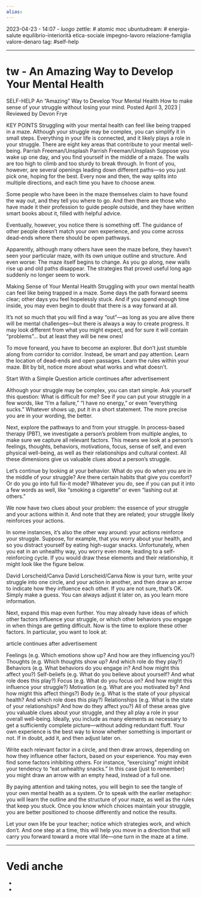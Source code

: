 ```yaml
---
alias: 
---
```

2023-04-23 - 14:07 - *luogo*
zettle: # atomic moc
ubuntudream: # energia-salute equilibrio-interiorità etica-sociale impegno-lavoro relazione-famiglia valore-denaro 
tag: #self-help 

---
# tw - An Amazing Way to Develop Your Mental Health

SELF-HELP
An “Amazing” Way to Develop Your Mental Health
How to make sense of your struggle without losing your mind.
Posted April 3, 2023 |  Reviewed by Devon Frye

KEY POINTS
Struggling with your mental health can feel like being trapped in a maze.
Although your struggle may be complex, you can simplify it in small steps.
Everything in your life is connected, and it likely plays a role in your struggle.
There are eight key areas that contribute to your mental well-being.
Parrish Freeman/Unsplash
Parrish Freeman/Unsplash
Suppose you wake up one day, and you find yourself in the middle of a maze. The walls are too high to climb and too sturdy to break through. In front of you, however, are several openings leading down different paths—so you just pick one, hoping for the best. Every now and then, the way splits into multiple directions, and each time you have to choose anew.

Some people who have been in the maze themselves claim to have found the way out, and they tell you where to go. And then there are those who have made it their profession to guide people outside, and they have written smart books about it, filled with helpful advice.

Eventually, however, you notice there is something off. The guidance of other people doesn’t match your own experience, and you come across dead-ends where there should be open pathways.

Apparently, although many others have seen the maze before, they haven’t seen your particular maze, with its own unique outline and structure. And even worse: The maze itself begins to change. As you go along, new walls rise up and old paths disappear. The strategies that proved useful long ago suddenly no longer seem to work.

Making Sense of Your Mental Health
Struggling with your own mental health can feel like being trapped in a maze. Some days the path forward seems clear; other days you feel hopelessly stuck. And if you spend enough time inside, you may even begin to doubt that there is a way forward at all.

It’s not so much that you will find a way “out”—as long as you are alive there will be mental challenges—but there is always a way to create progress. It may look different from what you might expect, and for sure it will contain “problems”… but at least they will be new ones!

To move forward, you have to become an explorer. But don’t just stumble along from corridor to corridor. Instead, be smart and pay attention. Learn the location of dead-ends and open passages. Learn the rules within your maze. Bit by bit, notice more about what works and what doesn’t.

Start With a Simple Question
article continues after advertisement

Although your struggle may be complex, you can start simple. Ask yourself this question: What is difficult for me? See if you can put your struggle in a few words, like “I’m a failure,” “I have no energy,” or even “everything sucks.” Whatever shows up, put it in a short statement. The more precise you are in your wording, the better.

Next, explore the pathways to and from your struggle. In process-based therapy (PBT), we investigate a person’s problem from multiple angles, to make sure we capture all relevant factors. This means we look at a person’s feelings, thoughts, behaviors, motivations, focus, sense of self, and even physical well-being, as well as their relationships and cultural context. All these dimensions give us valuable clues about a person’s struggle.

Let’s continue by looking at your behavior. What do you do when you are in the middle of your struggle? Are there certain habits that give you comfort? Or do you go into full fix-it mode? Whatever you do, see if you can put it into a few words as well, like “smoking a cigarette” or even “lashing out at others.”

We now have two clues about your problem: the essence of your struggle and your actions within it. And note that they are related; your struggle likely reinforces your actions.

In some instances, it’s also the other way around: your actions reinforce your struggle. Suppose, for example, that you worry about your health, and so you distract yourself by eating high-sugar snacks. Unfortunately, when you eat in an unhealthy way, you worry even more, leading to a self-reinforcing cycle. If you would draw these elements and their relationship, it might look like the figure below.

David Lorscheid/Canva
David Lorscheid/Canva
Now is your turn, write your struggle into one circle, and your action in another, and then draw an arrow to indicate how they influence each other. If you are not sure, that’s OK. Simply make a guess. You can always adjust it later on, as you learn more information.

Next, expand this map even further. You may already have ideas of which other factors influence your struggle, or which other behaviors you engage in when things are getting difficult. Now is the time to explore these other factors. In particular, you want to look at:

article continues after advertisement

Feelings (e.g. Which emotions show up? And how are they influencing you?)
Thoughts (e.g. Which thoughts show up? And which role do they play?)
Behaviors (e.g. What behaviors do you engage in? And how might this affect you?)
Self-beliefs (e.g. What do you believe about yourself? And what role does this play?)
Focus (e.g. What do you focus on? And how might this influence your struggle?)
Motivation (e.g. What are you motivated by? And how might this affect things?)
Body (e.g. What is the state of your physical health? And which role does this play?)
Relationships (e.g. What is the state of your relationships? And how do they affect you?)
All of these areas give you valuable clues about your struggle, and they all play a role in your overall well-being. Ideally, you include as many elements as necessary to get a sufficiently complete picture—without adding redundant fluff. Your own experience is the best way to know whether something is important or not. If in doubt, add it, and then adjust later on.

Write each relevant factor in a circle, and then draw arrows, depending on how they influence other factors, based on your experience. You may even find some factors inhibiting others. For instance, “exercising” might inhibit your tendency to “eat unhealthy snacks.” In this case (just to remember) you might draw an arrow with an empty head, instead of a full one.

By paying attention and taking notes, you will begin to see the tangle of your own mental health as a system. Or to speak with the earlier metaphor: you will learn the outline and the structure of your maze, as well as the rules that keep you stuck. Once you know which choices maintain your struggle, you are better positioned to choose differently and notice the results.

Let your own life be your teacher; notice which strategies work, and which don’t. And one step at a time, this will help you move in a direction that will carry you forward toward a more vital life—one turn in the maze at a time.

---
# Vedi anche
- 
- 